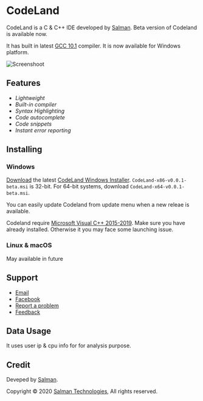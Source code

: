 # CodeLand

CodeLand is a C & C++ IDE developed by [Salman](https://salman.pro/). Beta version of Codeland is available now.

It has built in latest [GCC 10.1](https://gcc.gnu.org/gcc-10/) compiler. It is now available for Windows platform.


![Screenshoot](https://raw.githubusercontent.com/SalmanTechnologies/CodeLand/master/Codeland.jpg)

## Features
* *Lightweight*
* *Built-in compiler*
* *Syntax Highlighting*
* *Code autocomplete*
* *Code snippets*
* *Instant error reporting*


## Installing
### Windows
[Download](https://github.com/SalmanTechnologies/CodeLand/releases/latest) the latest [CodeLand Windows Installer](https://github.com/SalmanTechnologies/CodeLand/releases/latest). `CodeLand-x86-v0.0.1-beta.msi` is 32-bit. For 64-bit systems, download `CodeLand-x64-v0.0.1-beta.msi`.

You can easily update Codeland from update menu when a new releae is available.

Codeland require [Microsoft Visual C++ 2015-2019](https://support.microsoft.com/en-us/help/2977003/the-latest-supported-visual-c-downloads). Make sure you have already installed. Otherwise it you may face some launching issue.

### Linux & macOS
May available in future

## Support

* [Email](mailto://code.salman.cs@gmail.com)
* [Facebook](https://facebook.com/connect2salman)
* [Report a problem](https://forms.gle/XWtiSXUCZ5usRqX46)
* [Feedback](https://forms.gle/3iRjdM6mWCJmWNWA9)

## Data Usage
It uses user ip & cpu info for for analysis purpose.

## Credit

Deveped by [Salman](https://salman.pro/).

Copyright © 2020 [Salman Technologies](https://salman.pro/), All rights reserved.




